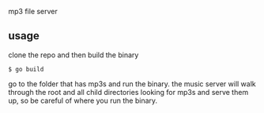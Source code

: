 mp3 file server

## usage
clone the repo and then build the binary
```
$ go build
```
go to the folder that has mp3s and run the binary. the music server will walk
through the root and all child directories looking for mp3s and serve them up,
so be careful of where you run the binary.
